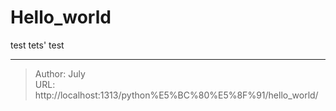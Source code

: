 # Hello_world


test
tets'
test

---

> Author: July  
> URL: http://localhost:1313/python%E5%BC%80%E5%8F%91/hello_world/  

